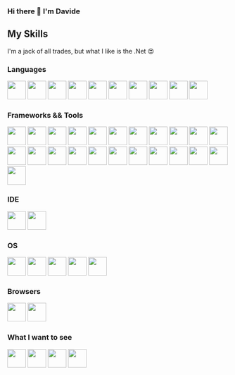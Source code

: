 ### Hi there 👋 I'm Davide

## My Skills
I'm a jack of all trades, but what I like is the .Net :heart_eyes:
### Languages
<p float="left">
          <img src="https://cdn.jsdelivr.net/gh/devicons/devicon/icons/csharp/csharp-original.svg" width="42" height="42"/>
          <img src="https://cdn.jsdelivr.net/gh/devicons/devicon/icons/javascript/javascript-original.svg" width="42" height="42"/>
          <img src="https://cdn.jsdelivr.net/gh/devicons/devicon/icons/java/java-original-wordmark.svg" width="42" height="42"/>
          <img src="https://cdn.jsdelivr.net/gh/devicons/devicon/icons/bash/bash-original.svg" width="42" height="42"/>
          <img src="https://cdn.jsdelivr.net/gh/devicons/devicon/icons/kotlin/kotlin-original-wordmark.svg" width="42" height="42"/>
          <img src="https://cdn.jsdelivr.net/gh/devicons/devicon/icons/php/php-original.svg" width="42" height="42"/>
          <img src="https://cdn.jsdelivr.net/gh/devicons/devicon/icons/c/c-original.svg" width="42" height="42"/>
          <img src="https://cdn.jsdelivr.net/gh/devicons/devicon/icons/cplusplus/cplusplus-original.svg" width="42" height="42"/>
          <img src="https://cdn.jsdelivr.net/gh/devicons/devicon/icons/markdown/markdown-original.svg" width="42" height="42"/>
          <img src="https://cdn.jsdelivr.net/gh/devicons/devicon/icons/python/python-original-wordmark.svg" width="42" height="42"/>
</p>


### Frameworks && Tools
<p float="left">
          <img src="https://cdn.jsdelivr.net/gh/devicons/devicon/icons/dotnetcore/dotnetcore-original.svg" width="42" height="42"/>
          <img src="https://cdn.jsdelivr.net/gh/devicons/devicon/icons/azure/azure-original-wordmark.svg" width="42" height="42"/>
          <img src="https://cdn.jsdelivr.net/gh/devicons/devicon/icons/xamarin/xamarin-original-wordmark.svg" width="42" height="42"/>
          <img src="https://cdn.jsdelivr.net/gh/devicons/devicon/icons/mysql/mysql-original-wordmark.svg" width="42" height="42"/>
          <img src="https://cdn.jsdelivr.net/gh/devicons/devicon/icons/bootstrap/bootstrap-original-wordmark.svg" width="42" height="42"/>
          <img src="https://cdn.jsdelivr.net/gh/devicons/devicon/icons/django/django-plain-wordmark.svg" width="42" height="42"/>
          <img src="https://cdn.jsdelivr.net/gh/devicons/devicon/icons/unity/unity-original-wordmark.svg" width="42" height="42"/>
          <img src="https://cdn.jsdelivr.net/gh/devicons/devicon/icons/sqlite/sqlite-original-wordmark.svg" width="42" height="42"/>
          <img src="https://cdn.jsdelivr.net/gh/devicons/devicon/icons/git/git-original.svg" width="42" height="42"/>
          <img src="https://cdn.jsdelivr.net/gh/devicons/devicon/icons/eslint/eslint-original-wordmark.svg" width="42" height="42"/>
          <img src="https://cdn.jsdelivr.net/gh/devicons/devicon/icons/spring/spring-original-wordmark.svg" width="42" height="42"/>
          <img src="https://cdn.jsdelivr.net/gh/devicons/devicon/icons/gcc/gcc-original.svg" width="42" height="42"/>
          <img src="https://cdn.jsdelivr.net/gh/devicons/devicon/icons/github/github-original-wordmark.svg" width="42" height="42"/>
          <img src="https://cdn.jsdelivr.net/gh/devicons/devicon/icons/laravel/laravel-plain-wordmark.svg" width="42" height="42"/>
          <img src="https://cdn.jsdelivr.net/gh/devicons/devicon/icons/vuejs/vuejs-original-wordmark.svg" width="42" height="42"/>
          <img src="https://cdn.jsdelivr.net/gh/devicons/devicon/icons/qt/qt-original.svg" width="42" height="42"/>
          <img src="https://cdn.jsdelivr.net/gh/devicons/devicon/icons/nginx/nginx-original.svg" width="42" height="42"/>
          <img src="https://cdn.jsdelivr.net/gh/devicons/devicon/icons/nuget/nuget-original-wordmark.svg" width="42" height="42"/>
          <img src="https://cdn.jsdelivr.net/gh/devicons/devicon/icons/nodejs/nodejs-original-wordmark.svg" width="42" height="42"/>
          <img src="https://cdn.jsdelivr.net/gh/devicons/devicon/icons/npm/npm-original-wordmark.svg" width="42" height="42"/>
          <img src="https://cdn.jsdelivr.net/gh/devicons/devicon/icons/putty/putty-original.svg" width="42" height="42"/>
          <img src="https://cdn.jsdelivr.net/gh/devicons/devicon/icons/ssh/ssh-original-wordmark.svg" width="42" height="42"/>
          <img src="https://cdn.jsdelivr.net/gh/devicons/devicon/icons/vim/vim-original.svg" width="42" height="42"/>
</p>

### IDE
<p float="left">
          <img src="https://cdn.jsdelivr.net/gh/devicons/devicon/icons/visualstudio/visualstudio-plain-wordmark.svg" width="42" height="42"/>
          <img src="https://cdn.jsdelivr.net/gh/devicons/devicon/icons/vscode/vscode-original-wordmark.svg" width="42" height="42"/>
</p>


          
### OS
<p float="left">
          <img src="https://cdn.jsdelivr.net/gh/devicons/devicon/icons/ubuntu/ubuntu-plain-wordmark.svg" width="42" height="42"/>
          <img src="https://cdn.jsdelivr.net/gh/devicons/devicon/icons/windows8/windows8-original.svg" width="42" height="42"/>
          <img src="https://cdn.jsdelivr.net/gh/devicons/devicon/icons/debian/debian-original-wordmark.svg" width="42" height="42"/>
          <img src="https://cdn.jsdelivr.net/gh/devicons/devicon/icons/linux/linux-original.svg" width="42" height="42"/>
          <img src="https://cdn.jsdelivr.net/gh/devicons/devicon/icons/opensuse/opensuse-original-wordmark.svg" width="42" height="42"/>
</p>
          
### Browsers
<p float="left">
          <img src="https://cdn.jsdelivr.net/gh/devicons/devicon/icons/chrome/chrome-original-wordmark.svg" width="42" height="42"/>
          <img src="https://cdn.jsdelivr.net/gh/devicons/devicon/icons/firefox/firefox-original-wordmark.svg" width="42" height="42"/>
</p>

### What I want to see
<p float="left">
          <img src="https://cdn.jsdelivr.net/gh/devicons/devicon/icons/angularjs/angularjs-original.svg" width="42" height="42"/>
          <img src="https://cdn.jsdelivr.net/gh/devicons/devicon/icons/docker/docker-original-wordmark.svg" width="42" height="42"/>
          <img src="https://cdn.jsdelivr.net/gh/devicons/devicon/icons/jira/jira-original-wordmark.svg" width="42" height="42"/>
          <img src="https://cdn.jsdelivr.net/gh/devicons/devicon/icons/typescript/typescript-original.svg" width="42" height="42"/>
</p>

          

          
          

<!--
**FagaDavide/FagaDavide** is a ✨ _special_ ✨ repository because its `README.md` (this file) appears on your GitHub profile.

Here are some ideas to get you started:

- 🔭 I’m currently working on ...
- 🌱 I’m currently learning ...
- 👯 I’m looking to collaborate on ...
- 🤔 I’m looking for help with ...
- 💬 Ask me about ...
- 📫 How to reach me: ...
- 😄 Pronouns: ...
- ⚡ Fun fact: ...
-->
